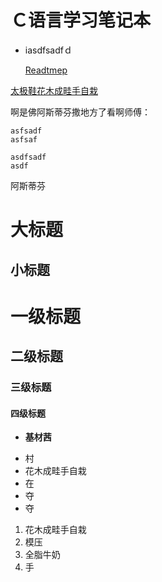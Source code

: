 # Ｃ语言学习笔记本

* iasdfsadfｄ
  
  
  [Readtmep](https://github.com/zhangguohan/blog/blob/595fb7351240583c5c7afc099bc5475de79edcec/test.md "克格勃")

[太极鞋花木成畦手自栽](http://www.qq.com)


啊是佛阿斯蒂芬撒地方了看啊师傅：
```
asfsadf
asfsaf

asdfsadf
asdf

````


阿斯蒂芬


大标题
==========

小标题
----------

# 一级标题

## 二级标题

### 三级标题

#### 四级标题


* **基材茜**


- 村
- 花木成畦手自栽
- 在
- 夺
- 夺

1. 花木成畦手自栽 
2. 模压
3. 全脂牛奶
4. 手